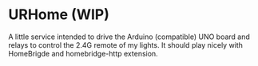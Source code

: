 # URHome (WIP)

A little service intended to drive the Arduino (compatible) UNO board and relays to control the 2.4G remote of my lights. It should play nicely with HomeBrigde and homebridge-http extension.
